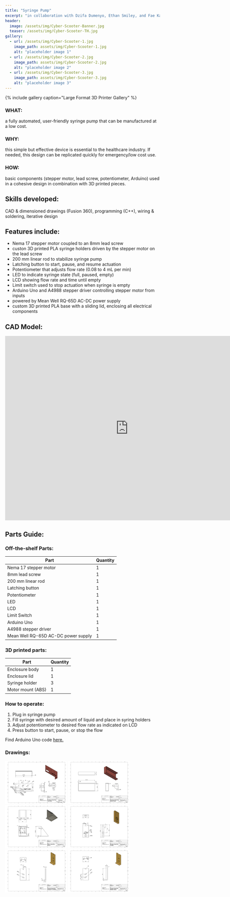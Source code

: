 ```yaml
---
title: "Syringe Pump"
excerpt: "in collaboration with Dzifa Dumenyo, Ethan Smiley, and Fae Katras."
header:
  image: /assets/img/Cyber-Scooter-Banner.jpg
  teaser: /assets/img/Cyber-Scooter-TH.jpg
gallery:
  - url: /assets/img/Cyber-Scooter-1.jpg
    image_path: assets/img/Cyber-Scooter-1.jpg
    alt: "placeholder image 1"
  - url: /assets/img/Cyber-Scooter-2.jpg
    image_path: assets/img/Cyber-Scooter-2.jpg
    alt: "placeholder image 2"
  - url: /assets/img/Cyber-Scooter-3.jpg
    image_path: assets/img/Cyber-Scooter-3.jpg
    alt: "placeholder image 3"
---
```


{% include gallery caption="Large Format 3D Printer Gallery" %}

### WHAT:  
a fully automated, user-friendly syringe pump that can be manufactured at a low cost.
### WHY:  
this simple but effective device is essential to the healthcare industry. If needed, this design can be replicated quickly for emergency/low cost use.
### HOW:  
basic components (stepper motor, lead screw, potentiometer, Arduino) used in a cohesive design in combination with 3D printed pieces.

## Skills developed:  
CAD & dimensioned drawings (Fusion 360), programming (C++), wiring & soldering, iterative design

## Features include:  
* Nema 17 stepper motor coupled to an 8mm lead screw
* custon 3D printed PLA syringe holders driven by the stepper motor on the lead screw
* 200 mm linear rod to stabilize syringe pump
* Latching button to start, pause, and resume actuation
* Potentiometer that adjusts flow rate (0.08 to 4 mL per min)
* LED to indicate syringe state (full, paused, empty)
* LCD showing flow rate and time until empty
* Limit switch used to stop actuation when syringe is empty
* Arduino Uno and A4988 stepper driver controlling stepper motor from inputs
* powered by Mean Well RQ-65D AC-DC power supply
* custom 3D printed PLA base with a sliding lid, enclosing all electrical components

## CAD Model:
<iframe src="https://vanderbilt643.autodesk360.com/shares/public/SH35dfcQT936092f0e438cdf6d181a387965?mode=embed" 
width="800" height="600" allowfullscreen="true" webkitallowfullscreen="true" mozallowfullscreen="true"  frameborder="0"></iframe>

## Parts Guide:
### Off-the-shelf Parts:
| Part  | Quantity |  
| ------------- | ------------- |  
| Nema 17 stepper motor  | 1  |  
| 8mm lead screw  | 1  |  
| 200 mm linear rod  | 1  |  
| Latching button  | 1  |  
| Potentiometer  | 1  |  
| LED  | 1  |  
| LCD  | 1  |  
| Limit Switch  | 1  |  
| Arduino Uno  | 1  |  
| A4988 stepper driver  | 1  |  
| Mean Well RQ-65D AC-DC power supply  | 1  |  

### 3D printed parts:
| Part  | Quantity |
| ------------- | ------------- |
| Enclosure body  | 1  |
| Enclosure lid  | 1  |
| Syringe holder  | 3  |
| Motor mount (ABS) | 1  |


### How to operate:  
1. Plug in syringe pump  
2. Fill syringe with desired amount of liquid and place in syring holders  
3. Adjust potentiometer to desired flow rate as indicated on LCD  
4. Press button to start, pause, or stop the flow

Find Arduino Uno code [here.](github.com/nicyeh/assets/syringepump-code)

### Drawings:
<img src="/assets/img/drawing 1.png" alt="drawing 1" style="width:200px;"/>
<img src="/assets/img/drawing 2.png" alt="drawing 2" style="width:200px;"/>
<img src="/assets/img/drawing 3.png" alt="drawing 3" style="width:200px;"/>
<img src="/assets/img/drawing 4.png" alt="drawing 4" style="width:200px;"/>
<img src="/assets/img/drawing 5.png" alt="drawing 5" style="width:200px;"/>
<img src="/assets/img/drawing 6.png" alt="drawing 6" style="width:200px;"/>
